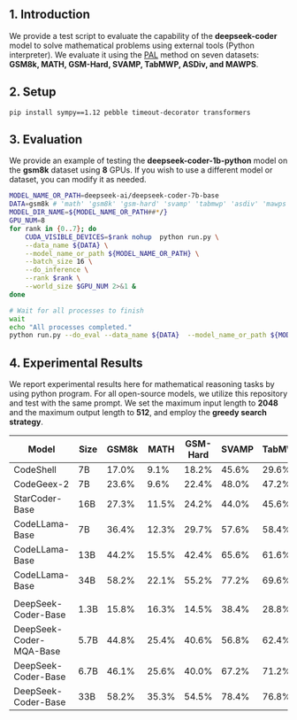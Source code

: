 ## 1. Introduction

We provide a test script to evaluate the capability of the **deepseek-coder** model to solve mathematical problems using external tools (Python interpreter). We evaluate it using the [PAL](https://arxiv.org/pdf/2211.10435.pdf) method on seven datasets: **GSM8k, MATH, GSM-Hard, SVAMP, TabMWP, ASDiv, and MAWPS**.



## 2. Setup

```
pip install sympy==1.12 pebble timeout-decorator transformers
```



## 3. Evaluation

We provide an example of testing the **deepseek-coder-1b-python** model on the **gsm8k** dataset using **8** GPUs. If you wish to use a different model or dataset, you can modify it as needed.

```bash
MODEL_NAME_OR_PATH=deepseek-ai/deepseek-coder-7b-base
DATA=gsm8k # 'math' 'gsm8k' 'gsm-hard' 'svamp' 'tabmwp' 'asdiv' 'mawps'
MODEL_DIR_NAME=${MODEL_NAME_OR_PATH##*/}
GPU_NUM=8
for rank in {0..7}; do
    CUDA_VISIBLE_DEVICES=$rank nohup  python run.py \
    --data_name ${DATA} \
    --model_name_or_path ${MODEL_NAME_OR_PATH} \
    --batch_size 16 \
    --do_inference \
    --rank $rank \
    --world_size $GPU_NUM 2>&1 &
done

# Wait for all processes to finish
wait
echo "All processes completed."
python run.py --do_eval --data_name ${DATA}  --model_name_or_path ${MODEL_NAME_OR_PATH}  --world_size $GPU_NUM | tee outputs/${MODEL_DIR_NAME}/${DATA}/result.out
```



## 4. Experimental Results

We report experimental results here for mathematical reasoning tasks by using python program. For all open-source models, we utilize this repository and test with the same prompt. We set the maximum input length to **2048** and the maximum output length to **512**, and employ the **greedy search strategy**.




| Model          | Size | GSM8k | MATH  | GSM-Hard | SVAMP | TabMWP | ASDiv | MAWPS | Avg   |
| -------------- | ---- | ----- | ----- | -------- | ----- | ------ | ----- | ----- | ----- |
| CodeShell      | 7B   | 17.0% | 9.1%  | 18.2%    | 45.6% | 29.6%  | 46.6% | 56.8% | 31.8% |
| CodeGeex-2     | 7B   | 23.6% | 9.6%  | 22.4%    | 48.0% | 47.2%  | 46.9% | 66.0% | 37.7% |
| StarCoder-Base | 16B  | 27.3% | 11.5% | 24.2%    | 44.0% | 45.6%  | 54.9% | 73.4% | 40.1% |
| CodeLLama-Base | 7B   | 36.4% | 12.3% | 29.7%    | 57.6% | 58.4%  | 59.6% | 82.6% | 48.0% |
| CodeLLama-Base | 13B  | 44.2% | 15.5% | 42.4%    | 65.6% | 61.6%  | 65.3% | 85.3% | 54.3% |
| CodeLLama-Base | 34B  | 58.2% | 22.1% | 55.2%    | 77.2% | 69.6%  | 70.0% | 92.8% | 63.6% |
|                |      |       |       |          |       |        |       |       |       |
| DeepSeek-Coder-Base  | 1.3B   | 15.8% | 16.3% | 14.5%    | 38.4% | 28.8%  | 51.3% | 66.0% | 33.0% |
| DeepSeek-Coder-MQA-Base  | 5.7B   | 44.8% | 25.4% | 40.6%    | 56.8% | 62.4%  | 66.8% | 84.2% | 54.4% |
| DeepSeek-Coder-Base  | 6.7B   | 46.1% | 25.6% | 40.0%    | 67.2% | 71.2%  | 69.0% | 89.2% | 58.3% |
| DeepSeek-Coder-Base  | 33B  | 58.2% | 35.3% | 54.5%    | 78.4% | 76.8%  | 78.2% | 94.0% | 67.9% |


